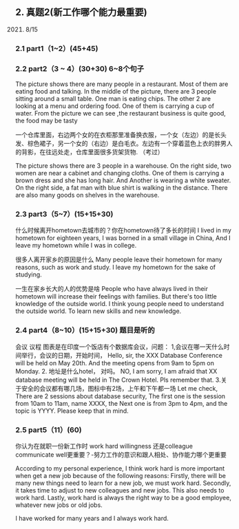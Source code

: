 
## 2.	真题2(新工作哪个能力最重要)
2021. 8/15
### 2.1	part1（1~2）(45+45)
### 2.2	part2（3 ~ 4）(30+30) 6~8个句子
The picture shows there are many people in a restaurant. 
Most of them are eating food and talking. 
In the middle of the picture, there are 3 people sitting around a small table. 
One man is eating chips. The other 2 are looking at a menu and ordering food. One of them is carrying a cup of water.
From the picture we can see ,the restaurant business is quite good, the food may be tasty

一个仓库里面，右边两个女的在衣柜那里准备换衣服，一个女（左边）的是长头发、棕色裙子，另一个女的（右边）是白毛衣。左边有一个穿着蓝色上衣的胖男人的背影，在往远处走，仓库里面很多货架货物. （考过）

The picture shows there are 3 people in a warehouse. 
On the right side, two women are near a cabinet and changing cloths. 
One of them is carrying a brown dress and she has long hair. 
And Another is wearing a white sweater. 
On the right side, a fat man with blue shirt is walking in the distance. 
There are also many goods on shelves in the warehouse.

### 2.3	part3（5~7）(15+15+30)
什么时候离开hometown去城市的？你在hometown待了多长的时间
I lived in my hometown for eighteen years, I was borned in a small village in China, And I leave my hometown while I was in college.

很多人离开家乡的原因是什么
Many people leave their hometown for many reasons, such as work and study. I leave my hometown for the sake of studying.

一生在家乡长大的人的优势是啥
People who have always lived in their hometown will increase their feelings with families.
But there's too little knowledge of the outside world. I think young people need to understand the outside world. To learn new skills and new knowledge.

### 2.4	part4（8~10）(15+15+30) 题目是听的
会议 议程
图表是在印度一个饭店有个数据库会议，问题：
1,会议在哪一天什么时间举行，会议的日期，开始时间，
Hello, sir, the XXX Database Conference will be held on May 20th. And the meeting opens from 9am to 5pm on Monday.
2. 地址是什么hotel， 对吗。
NO, I am sorry, I am afraid that XX database meeting will be held in The Crown Hotel. Pls remember that.
3.关于安全的会议都有哪几场，图标中有2场，上午和下午都一场
Let me check, There are 2 sessions about database security, The first one is the session from 10am to 11am, name XXXX, the Next one is from 3pm to 4pm, and the topic is YYYY.
Please keep that in mind.

### 2.5	part5（11）(60)
你认为在就职一份新工作时   work hard willingness 还是colleague communicate well更重要？-努力工作的意识和跟人相处、协作能力哪个更重要

According to my personal experience, I think work hard is more important when get a new job because of the following reasons:
Firstly, there will be many new things need to learn for a new job, we must work hard. 
Secondly, it takes time to adjust to new colleagues and new jobs. This also needs to work hard.
Lastly, work hard is always the right way to be a good employee, whatever new jobs or old jobs.

I have worked for many years and I always work hard.
